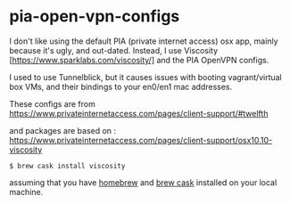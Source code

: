 # pia-open-vpn-configs

I don't like using the default PIA (private internet access) osx app, mainly because it's ugly, and out-dated. Instead, I use Viscosity [https://www.sparklabs.com/viscosity/] and the PIA OpenVPN configs.

I used to use Tunnelblick, but it causes issues with booting vagrant/virtual box VMs, and their bindings to your en0/en1 mac addresses.

These configs are from https://www.privateinternetaccess.com/pages/client-support/#twelfth

and packages are based on : https://www.privateinternetaccess.com/pages/client-support/osx10.10-viscosity

`$ brew cask install viscosity`

assuming that you have [homebrew](http://brew.sh/) and [brew cask](http://caskroom.io/) installed on your local machine.
